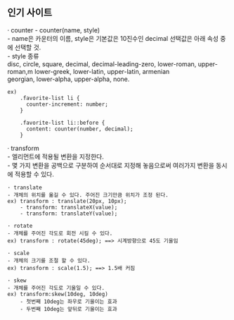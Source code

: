 ## 인기 사이트

· counter
	- counter(name, style)  
	- name은 카운터의 이름, style은 기본값은 10진수인 decimal 선택값은 아래 속성 중에 선택할 것.  
	- style 종류  
		disc, circle, square, decimal, decimal-leading-zero, lower-roman, upper-roman,m lower-greek, lower-latin, upper-latin, armenian  
		georgian, lower-alpha, upper-alpha, none.  

	ex)  
		.favorite-list li {  
		  counter-increment: number;  
		}  
  
		.favorite-list li::before {  
		  content: counter(number, decimal);  
		}  
  
  
· transform  
	- 엘리먼트에 적용될 변환을 지정한다.  
	- 몇 가지 변환을 공백으로 구분하여 순서대로 지정해 놓음으로써 여러가지 변환을 동시에 적용할 수 있다.  
  
	· translate  
	- 개체의 위치를 옮길 수 있다. 주어진 크기만큼 위치가 조정 된다.  
	ex) transform : translate(20px, 10px);  
		- transform: translateX(value);  
		- transform: translateY(value);  
  
	· rotate  
	- 개체를 주어진 각도로 회전 시킬 수 있다.  
	ex) transform : rotate(45deg); ==> 시계방향으로 45도 기울임  
  
	· scale  
	- 개체의 크기를 조절 할 수 있다.  
	ex) transform : scale(1.5); ==> 1.5배 커짐  
  
	· skew  
	- 개체를 주어진 각도로 기울일 수 있다.  
	ex) transform:skew(10deg, 10deg)  
		- 첫번째 10deg는 좌우로 기울이는 효과  
		- 두번째 10deg는 앞뒤로 기울이는 효과  

